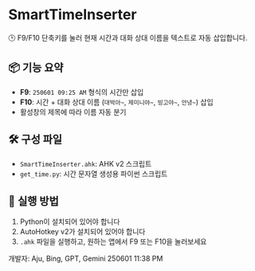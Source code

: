# SmartTimeInserter

🕒 F9/F10 단축키를 눌러 현재 시간과 대화 상대 이름을 텍스트로 자동 삽입합니다.

## 📦 기능 요약

- **F9**: `250601 09:25 AM` 형식의 시간만 삽입
- **F10**: 시간 + 대화 상대 이름 (`대박아~`, `제미니야~`, `빙고야~`, `안녕~`) 삽입
- 활성창의 제목에 따라 이름 자동 분기

## 🛠 구성 파일

- `SmartTimeInserter.ahk`: AHK v2 스크립트
- `get_time.py`: 시간 문자열 생성용 파이썬 스크립트

## 📝 실행 방법

1. Python이 설치되어 있어야 합니다
2. AutoHotkey v2가 설치되어 있어야 합니다
3. `.ahk` 파일을 실행하고, 원하는 앱에서 F9 또는 F10을 눌러보세요

개발자: Aju, Bing, GPT, Gemini
250601 11:38 PM
